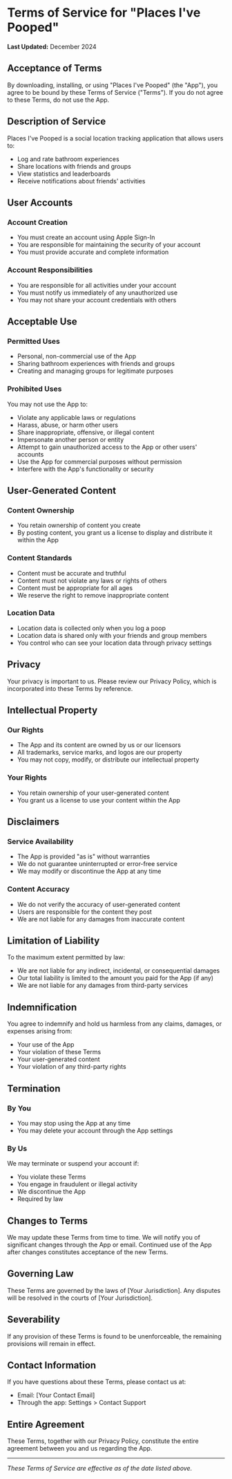 # Terms of Service for "Places I've Pooped"

**Last Updated:** December 2024

## Acceptance of Terms

By downloading, installing, or using "Places I've Pooped" (the "App"), you agree to be bound by these Terms of Service ("Terms"). If you do not agree to these Terms, do not use the App.

## Description of Service

Places I've Pooped is a social location tracking application that allows users to:
- Log and rate bathroom experiences
- Share locations with friends and groups
- View statistics and leaderboards
- Receive notifications about friends' activities

## User Accounts

### Account Creation
- You must create an account using Apple Sign-In
- You are responsible for maintaining the security of your account
- You must provide accurate and complete information

### Account Responsibilities
- You are responsible for all activities under your account
- You must notify us immediately of any unauthorized use
- You may not share your account credentials with others

## Acceptable Use

### Permitted Uses
- Personal, non-commercial use of the App
- Sharing bathroom experiences with friends and groups
- Creating and managing groups for legitimate purposes

### Prohibited Uses
You may not use the App to:
- Violate any applicable laws or regulations
- Harass, abuse, or harm other users
- Share inappropriate, offensive, or illegal content
- Impersonate another person or entity
- Attempt to gain unauthorized access to the App or other users' accounts
- Use the App for commercial purposes without permission
- Interfere with the App's functionality or security

## User-Generated Content

### Content Ownership
- You retain ownership of content you create
- By posting content, you grant us a license to display and distribute it within the App

### Content Standards
- Content must be accurate and truthful
- Content must not violate any laws or rights of others
- Content must be appropriate for all ages
- We reserve the right to remove inappropriate content

### Location Data
- Location data is collected only when you log a poop
- Location data is shared only with your friends and group members
- You control who can see your location data through privacy settings

## Privacy

Your privacy is important to us. Please review our Privacy Policy, which is incorporated into these Terms by reference.

## Intellectual Property

### Our Rights
- The App and its content are owned by us or our licensors
- All trademarks, service marks, and logos are our property
- You may not copy, modify, or distribute our intellectual property

### Your Rights
- You retain ownership of your user-generated content
- You grant us a license to use your content within the App

## Disclaimers

### Service Availability
- The App is provided "as is" without warranties
- We do not guarantee uninterrupted or error-free service
- We may modify or discontinue the App at any time

### Content Accuracy
- We do not verify the accuracy of user-generated content
- Users are responsible for the content they post
- We are not liable for any damages from inaccurate content

## Limitation of Liability

To the maximum extent permitted by law:
- We are not liable for any indirect, incidental, or consequential damages
- Our total liability is limited to the amount you paid for the App (if any)
- We are not liable for any damages from third-party services

## Indemnification

You agree to indemnify and hold us harmless from any claims, damages, or expenses arising from:
- Your use of the App
- Your violation of these Terms
- Your user-generated content
- Your violation of any third-party rights

## Termination

### By You
- You may stop using the App at any time
- You may delete your account through the App settings

### By Us
We may terminate or suspend your account if:
- You violate these Terms
- You engage in fraudulent or illegal activity
- We discontinue the App
- Required by law

## Changes to Terms

We may update these Terms from time to time. We will notify you of significant changes through the App or email. Continued use of the App after changes constitutes acceptance of the new Terms.

## Governing Law

These Terms are governed by the laws of [Your Jurisdiction]. Any disputes will be resolved in the courts of [Your Jurisdiction].

## Severability

If any provision of these Terms is found to be unenforceable, the remaining provisions will remain in effect.

## Contact Information

If you have questions about these Terms, please contact us at:
- Email: [Your Contact Email]
- Through the app: Settings > Contact Support

## Entire Agreement

These Terms, together with our Privacy Policy, constitute the entire agreement between you and us regarding the App.

---

*These Terms of Service are effective as of the date listed above.*
